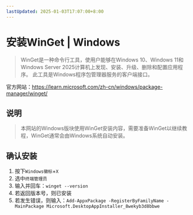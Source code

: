 ```yaml
---
lastUpdated: 2025-01-03T17:07:00+8:00
---
```


# 安装WinGet | Windows

> WinGet是一种命令行工具，使用户能够在Windows 10、Windows 11和Windows Server 2025计算机上发现、安装、升级、删除和配置应用程序。 此工具是Windows程序包管理器服务的客户端接口。

官方网站：<https://learn.microsoft.com/zh-cn/windows/package-manager/winget/>

## 说明

> 本网站的Windows版块使用WinGet安装内容，需要准备WinGet以继续教程，WinGet通常会由Windows系统自动安装。

## 确认安装

1. 按下```Windows徽标```+```X```
2. 选中```终端管理员```
3. 输入并回车：```winget --version```
4. 若返回版本号，则已安装
5. 若发生错误，则输入：```Add-AppxPackage -RegisterByFamilyName -MainPackage Microsoft.DesktopAppInstaller_8wekyb3d8bbwe```
